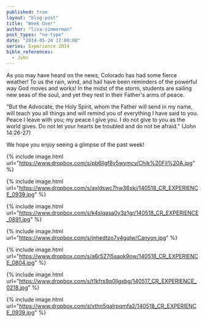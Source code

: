 ```yaml
---
published: true
layout: "blog-post"
title: "Week One!"
author: "lisa-zimmerman"
post_types: "no-type"
date: "2014-05-24 17:00:00"
series: Experience 2014
bible_references: 
  - John
---
```


As you may have heard on the news, Colorado has had some fierce weather!  To us the rain, wind, and hail have been reminders of the powerful way God moves and works!  In the midst of the storm, students are sailing new seas of the soul, and yet they rest in their Father's arms of peace.

"But the Advocate, the Holy Spirit, whom the Father will send in my name, will teach you all things and will remind you of everything I have said to you. Peace I leave with you; my peace I give you. I do not give to you as the world gives. Do not let your hearts be troubled and do not be afraid." (John 14:26-27)

We hope you enjoy seeing a glimpse of the past week!

{% include image.html url="https://www.dropbox.com/s/pb6llgf8v5wymcy/Chik%20Fil%20A.jpg" %}

{% include image.html url="https://www.dropbox.com/s/axldswc7hw36xkj/140518_CR_EXPERIENCE_0939.jpg" %}

{% include image.html url="https://www.dropbox.com/s/k4slqasa0y3z1gr/140518_CR_EXPERIENCE_0891.jpg" %}

{% include image.html url="https://www.dropbox.com/s/jnhedtzo7y4gqlw/Canyon.jpg" %}

{% include image.html url="https://www.dropbox.com/s/a6r527l5saok9ow/140518_CR_EXPERIENCE_0804.jpg" %}

{% include image.html url="https://www.dropbox.com/s/t1kfrs9q0llgxbg/140517_CR_EXPERIENCE_0218.jpg" %}

{% include image.html url="https://www.dropbox.com/s/xthn5qalrpqmfa2/140518_CR_EXPERIENCE_0939.jpg" %}
